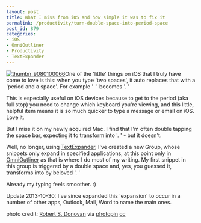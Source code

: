 ```yaml
---
layout: post
title: What I miss from iOS and how simple it was to fix it
permalink: /productivity/turn-double-space-into-period-space
post_id: 879
categories:
- iOS
- OmniOutliner
- Productivity
- TextExpander
---
```


[![thumbn_9080100066](http://ben.hamilton.id.au/cms/wp-content/uploads/2013/10/thumbn_9080100066.jpg)](http://ben.hamilton.id.au/cms/wp-content/uploads/2013/10/thumbn_9080100066.jpg)One of the 'little' things on iOS that I truly have come to love is this: when you type 'two spaces', it auto replaces that with a 'period and a space'. For example '  ' becomes '. '

This is especially useful on iOS devices because to get to the period (aka full stop) you need to change which keyboard you're viewing, and this little, helpful item means it is so much quicker to type a message or email on iOS. Love it.

But I miss it on my newly acquired Mac. I find that I'm often double tapping the space bar, expecting it to transform into '. ' - but it doesn't.

Well, no longer, using
[TextExpander](http://smilesoftware.com/TextExpander/index.html), I've created a new Group, whose snippets only expand in specified applications, at this point only in
[OmniOutliner](http://www.omnigroup.com/omnioutliner/) as that is where I do most of my writing. My first snippet in this group is triggered by a double space and, yes, you guessed it, transforms into by beloved '. '

Already my typing feels smoother. :)

Update 2013-10-30: I've since expanded this 'expansion' to occur in a number of other apps, Outlook, Mail, Word to name the main ones.

photo credit:
[Robert S. Donovan](http://www.flickr.com/photos/booleansplit/9080100066/) via
[photopin](http://photopin.com)
[cc](http://creativecommons.org/licenses/by/2.0/)
